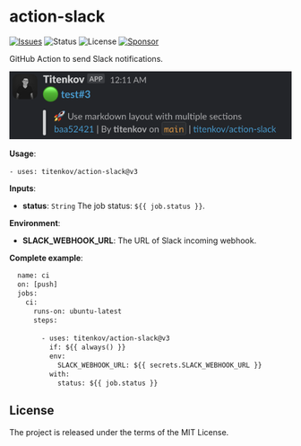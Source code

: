 # action-slack

[![Issues](http://img.shields.io/github/issues/titenkov/action-slack.svg?logo=github)](https://github.com/titenkov/action-slack/issues)
![Status](https://img.shields.io/badge/status-active-blue.svg?logo=git)
![License](https://img.shields.io/badge/license-mit-blue.svg?logo=open-source-initiative)
[![Sponsor](https://img.shields.io/badge/sponsor-titenkov-blue.svg?logo=github-sponsors&style=social)](https://github.com/sponsors/titenkov)

GitHub Action to send Slack notifications.

![Screenshot](screenshot-v2.png 'Screenshot')

**Usage**:

`- uses: titenkov/action-slack@v3`

**Inputs**:

- **status**: `String`
  The job status: `${{ job.status }}`.

**Environment**:

- **SLACK_WEBHOOK_URL**:
  The URL of Slack incoming webhook.

**Complete example**:

```
  name: ci
  on: [push]
  jobs:
    ci:
      runs-on: ubuntu-latest
      steps:

        - uses: titenkov/action-slack@v3
          if: ${{ always() }}
          env:
            SLACK_WEBHOOK_URL: ${{ secrets.SLACK_WEBHOOK_URL }}
          with:
            status: ${{ job.status }}
```

## License
The project is released under the terms of the MIT License.
